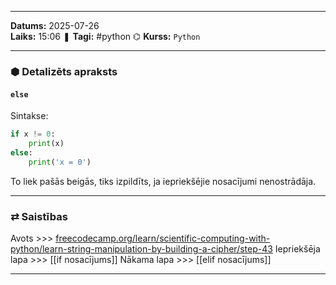 ___
**Datums:** 2025-07-26   
**Laiks:** 15:06 
❚ **Tagi:** #python 
⌬ **Kurss:**  `Python`

---
### ⬢ Detalizēts apraksts
#### `else`

Sintakse:

```python
if x != 0:
    print(x)
else:
    print('x = 0')
```

To liek pašās beigās, tiks izpildīts, ja iepriekšējie nosacījumi nenostrādāja.

---
### ⇄ Saistības
Avots >>> [freecodecamp.org/learn/scientific-computing-with-python/learn-string-manipulation-by-building-a-cipher/step-43](https://www.freecodecamp.org/learn/scientific-computing-with-python/learn-string-manipulation-by-building-a-cipher/step-43)
Iepriekšēja lapa >>> [[if nosacījums]]
Nākama lapa >>> [[elif nosacījums]]
___